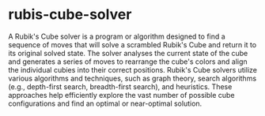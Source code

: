# rubis-cube-solver

A Rubik's Cube solver is a program or algorithm designed to find a sequence of moves that will solve a scrambled Rubik's Cube and return it to its original solved state. The solver analyses the current state of the cube and generates a series of moves to rearrange the cube's colors and align the individual cubies into their correct positions.
Rubik's Cube solvers utilize various algorithms and techniques, such as graph theory, search algorithms (e.g., depth-first search, breadth-first search), and heuristics. These approaches help efficiently explore the vast number of possible cube configurations and find an optimal or near-optimal solution.

